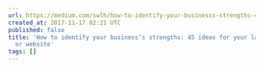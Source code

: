 ```yaml
---
url: https://medium.com/swlh/how-to-identify-your-businesss-strengths-45-ideas-for-your-landing-page-or-website-123af9f16fb3?source=rss----f5af2b715248---4
created_at: 2017-11-17 02:21 UTC
published: false
title: 'How to identify your business’s strengths: 45 ideas for your landing page
  or website'
tags: []
---
```



